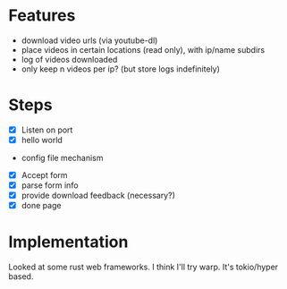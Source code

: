 # Features

* download video urls (via youtube-dl)
* place videos in certain locations (read only), with ip/name subdirs
* log of videos downloaded
* only keep n videos per ip? (but store logs indefinitely)

# Steps

* [x] Listen on port
* [x] hello world
* config file mechanism
* [x] Accept form
* [x] parse form info
* [x] provide download feedback (necessary?)
* [x] done page

# Implementation

Looked at some rust web frameworks.  I think I'll try warp.  It's
tokio/hyper based.


